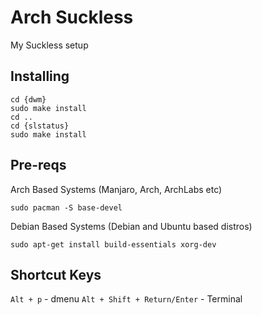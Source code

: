 # Arch Suckless
My Suckless setup


## Installing

```
cd {dwm}
sudo make install
cd ..
cd {slstatus}
sudo make install
```

## Pre-reqs

Arch Based Systems (Manjaro, Arch, ArchLabs etc)

```sudo pacman -S base-devel```

Debian Based Systems (Debian and Ubuntu based distros)

```sudo apt-get install build-essentials xorg-dev```

## Shortcut Keys

`Alt + p` - dmenu
`Alt + Shift + Return/Enter` - Terminal
